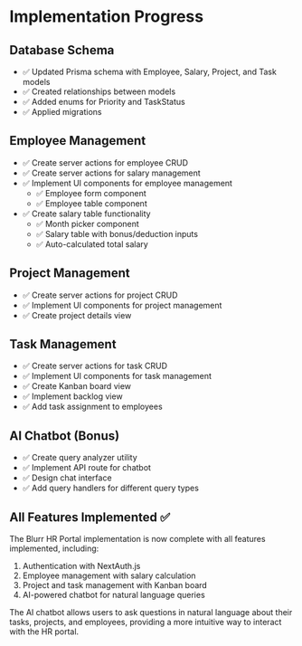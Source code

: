 # Implementation Progress

## Database Schema

- ✅ Updated Prisma schema with Employee, Salary, Project, and Task models
- ✅ Created relationships between models
- ✅ Added enums for Priority and TaskStatus
- ✅ Applied migrations

## Employee Management

- ✅ Create server actions for employee CRUD
- ✅ Create server actions for salary management
- ✅ Implement UI components for employee management
  - ✅ Employee form component
  - ✅ Employee table component
- ✅ Create salary table functionality
  - ✅ Month picker component
  - ✅ Salary table with bonus/deduction inputs
  - ✅ Auto-calculated total salary

## Project Management

- ✅ Create server actions for project CRUD
- ✅ Implement UI components for project management
- ✅ Create project details view

## Task Management

- ✅ Create server actions for task CRUD
- ✅ Implement UI components for task management
- ✅ Create Kanban board view
- ✅ Implement backlog view
- ✅ Add task assignment to employees

## AI Chatbot (Bonus)

- ✅ Create query analyzer utility
- ✅ Implement API route for chatbot
- ✅ Design chat interface
- ✅ Add query handlers for different query types

## All Features Implemented ✅

The Blurr HR Portal implementation is now complete with all features implemented, including:

1. Authentication with NextAuth.js
2. Employee management with salary calculation
3. Project and task management with Kanban board
4. AI-powered chatbot for natural language queries

The AI chatbot allows users to ask questions in natural language about their tasks, projects, and employees, providing a more intuitive way to interact with the HR portal.
